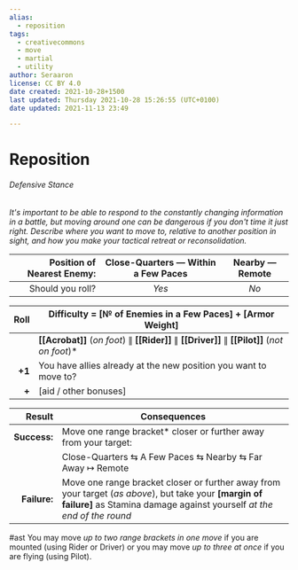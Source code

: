 ```yaml
---
alias:
  - reposition
tags:
  - creativecommons
  - move
  - martial
  - utility
author: Seraaron
license: CC BY 4.0
date created: 2021-10-28+1500
last updated: Thursday 2021-10-28 15:26:55 (UTC+0100)
date updated: 2021-11-13 23:49

---
```


# Reposition

###### Defensive Stance

_It's important to be able to respond to the constantly changing information in a battle, but moving around one can be dangerous if you don't time it just right. Describe where you want to move to, relative to another position in sight, and how you make your tactical retreat or reconsolidation._

| **Position of Nearest Enemy:** | Close-Quarters — Within a Few Paces | Nearby — Remote |
| -----------------------------: | :---------------------------------: | :-------------: |
|               Should you roll? |                _Yes_                |       _No_      |

|   Roll | Difficulty = [№ of Enemies in a Few Paces] + [Armor Weight]                                           |
| ------:| --------------------------------------------------------------------------------------------- |
|        | **[[Acrobat]]** (_on foot_) ∥ **[[Rider]]** ∥ **[[Driver]]** ∥ **[[Pilot]]** (_not on foot_)* |
| **+1** | You have allies already at the new position you want to move to?                              |
|  **+** | [aid / other bonuses]                                                                           |

|       Result | Consequences                                                                                                                                                                    |
| -----------: | ------------------------------------------------------------------------------------------------------------------------------------------------------------------------------- |
| **Success:** | Move one range bracket* closer or further away from your target:                                                                                                                |
|              | Close-Quarters ⇆ A Few Paces ⇆ Nearby ⇆ Far Away ↦ Remote                                                                                                                |
| **Failure:** | Move one range bracket closer or further away from your target (_as above_), but take your **[margin of failure]** as Stamina damage against yourself _at the end of the round_ |

#ast You may move _up to two range brackets in one move_ if you are mounted (using Rider or Driver) or you may move _up to three at once_ if you are flying (using Pilot).
